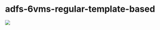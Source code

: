 # adfs-6vms-regular-template-based

<a href="https://portal.azure.com/#create/Microsoft.Template/uri/https%3A%2F%2Fgithub.com%2FKEV1L%2Fadfs-6vms-regular-template-based%2Fblob%2Fmaster%2Fazuredeploy.json" target="_blank">
    <img src="http://azuredeploy.net/deploybutton.png"/>
</a>
